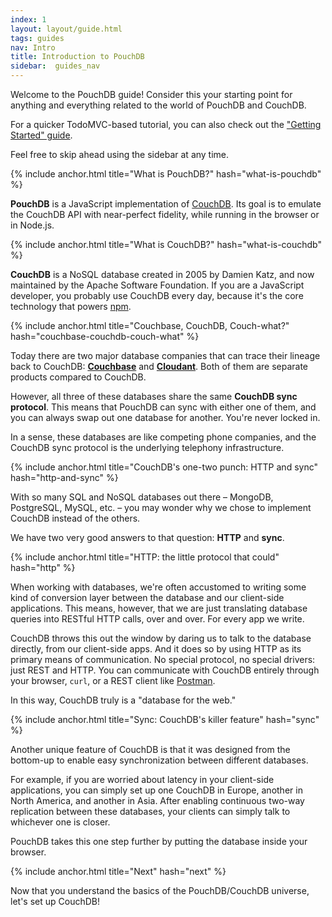 ```yaml
---
index: 1
layout: layout/guide.html
tags: guides
nav: Intro
title: Introduction to PouchDB
sidebar:  guides_nav
---
```


Welcome to the PouchDB guide! Consider this your starting point for anything and everything related to the world of PouchDB and CouchDB.

For a quicker TodoMVC-based tutorial, you can also check out the ["Getting Started" guide](/getting-started.html).

Feel free to skip ahead using the sidebar at any time.

{% include anchor.html title="What is PouchDB?" hash="what-is-pouchdb" %}

**PouchDB** is a JavaScript implementation of [CouchDB](https://couchdb.apache.org). Its goal is to emulate the CouchDB API with near-perfect fidelity, while running in the browser or in Node.js.

{% include anchor.html title="What is CouchDB?" hash="what-is-couchdb" %}

**CouchDB** is a NoSQL database created in 2005 by Damien Katz, and now maintained by the Apache Software Foundation.  If you are a JavaScript developer, you probably use CouchDB every day, because it's the core technology that powers [npm](https://www.npmjs.org/).

{% include anchor.html title="Couchbase, CouchDB, Couch-what?" hash="couchbase-couchdb-couch-what" %}

Today there are two major database companies that
can trace their lineage back to CouchDB: [**Couchbase**](http://couchbase.com) and [**Cloudant**](http://cloudant.com). Both of them are separate products compared to CouchDB.

However, all three of these databases share the same **CouchDB sync protocol**. This means that PouchDB can sync with either one of them, and you can always swap out one database for another. You're never locked in.

In a sense, these databases are like competing phone companies, and the CouchDB sync protocol is the underlying telephony infrastructure.

{% include anchor.html title="CouchDB's one-two punch: HTTP and sync" hash="http-and-sync" %}

With so many SQL and NoSQL databases out there &ndash; MongoDB, PostgreSQL, MySQL, etc. &ndash; you may wonder why we chose to implement CouchDB instead of the others.

We have two very good answers to that question: **HTTP** and **sync**.

{% include anchor.html title="HTTP: the little protocol that could" hash="http" %}

When working with databases, we're often accustomed to writing some kind of conversion layer between the database and our client-side applications. This means, however, that we are just translating database queries into RESTful HTTP calls, over and over. For every app we write.

CouchDB throws this out the window by daring us to talk to the database directly, from our client-side apps. And it does so by using HTTP as its primary means of communication. No special protocol, no special drivers: just REST and HTTP. You can communicate with CouchDB entirely through your browser, `curl`, or a REST client like [Postman](https://chrome.google.com/webstore/detail/postman-rest-client/fdmmgilgnpjigdojojpjoooidkmcomcm).

In this way, CouchDB truly is a "database for the web."

{% include anchor.html title="Sync: CouchDB's killer feature" hash="sync" %}

Another unique feature of CouchDB is that it was designed from the bottom-up to enable easy synchronization between different databases.

For example, if you are worried about latency in your client-side applications, you can simply set up one CouchDB in Europe, another in North America, and another in Asia. After enabling continuous two-way replication between these databases, your clients can simply talk to whichever one is closer.

PouchDB takes this one step further by putting the database inside your browser.

{% include anchor.html title="Next" hash="next" %}

Now that you understand the basics of the PouchDB/CouchDB universe, let's set up CouchDB!
